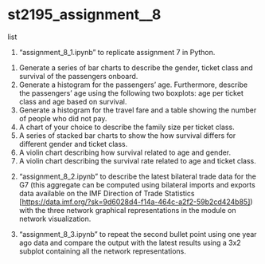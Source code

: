 # st2195_assignment__8

list

1. “assignment_8_1.ipynb” to replicate assignment 7 in Python.
1) Generate a series of bar charts to describe the gender, ticket class
and survival of the passengers onboard.
2) Generate a histogram for the passengers’ age. Furthermore,
describe the passengers’ age using the following two boxplots: age
per ticket class and age based on survival.
3) Generate a histogram for the travel fare and a table showing the
number of people who did not pay.
4) A chart of your choice to describe the family size per ticket class.
5) A series of stacked bar charts to show the how survival differs for
different gender and ticket class.
6) A violin chart describing how survival related to age and gender.
7) A violin chart describing the survival rate related to age and ticket
class.

2. “assignment_8_2.ipynb” to describe the latest bilateral trade data for the
G7 (this aggregate can be computed using bilateral imports and exports
data available on the IMF Direction of Trade Statistics
[https://data.imf.org/?sk=9d6028d4-f14a-464c-a2f2-59b2cd424b85]) with
the three network graphical representations in the module on network
visualization.

3. “assignment_8_3.ipynb” to repeat the second bullet point using one year
ago data and compare the output with the latest results using a 3x2
subplot containing all the network representations. 
